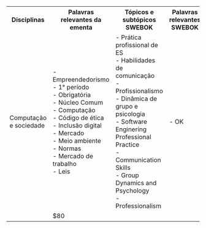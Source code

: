 <table>
    <tr>
      <th>Disciplinas</th>
      <th>Palavras relevantes da ementa</th>
      <th>Tópicos e subtópicos SWEBOK</th>
      <th>Palavras relevantes SWEBOK</th>
    </tr>
    <tr>
      <td>Computação e sociedade</td>
            <td>- Empreendedorismo </br>
                - 1° período</br>
                - Obrigatória	</br>
                - Núcleo Comum </br>
                - Computação</br>	
                - Código de ética	</br>
                - Inclusão digital</br>
                - Mercado	</br>
                - Meio ambiente	</br>
                - Normas </br>	
                - Mercado de trabalho	</br>
                - Leis
              </td>
              <td>
                - Prática profissional de ES</br>
                - Habilidades de comunicação</br>
                - Profissionalismo</br>
                - Dinâmica de grupo e psicologia</br>
                - Software Enginering Professional Practice</br>
                - Communication Skills</br>
                - Group Dynamics and Psychology</br>
                - Professionalism</br>
              </td>
              <td>
                - OK
             </td>
    </tr>
    <tr>
      <td></td>
      <td>$80</td>
    </tr>
</table>




